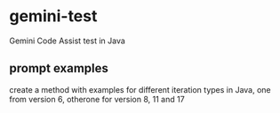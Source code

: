 # gemini-test
Gemini Code Assist test in Java

## prompt examples

create a method with examples for different iteration types in Java, one from version 6, otherone for version 8, 11 and 17
